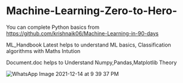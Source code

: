 # Machine-Learning-Zero-to-Hero-
You can complete Python basics from https://github.com/krishnaik06/Machine-Learning-in-90-days

ML_Handbook Latest helps to understand ML basics, Classification algorithms with Maths Intution

Document.doc helps to Understand Numpy,Pandas,Matplotlib Theory

![WhatsApp Image 2021-12-14 at 9 39 37 PM](https://user-images.githubusercontent.com/66308480/147354795-582fcf9f-1f97-45a7-a166-24fab0d58170.jpeg)
